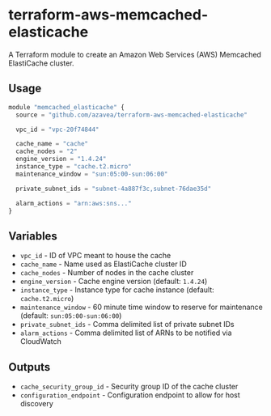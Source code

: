 # terraform-aws-memcached-elasticache

A Terraform module to create an Amazon Web Services (AWS) Memcached ElastiCache cluster.

## Usage

```javascript
module "memcached_elasticache" {
  source = "github.com/azavea/terraform-aws-memcached-elasticache"

  vpc_id = "vpc-20f74844"

  cache_name = "cache"
  cache_nodes = "2"
  engine_version = "1.4.24"
  instance_type = "cache.t2.micro"
  maintenance_window = "sun:05:00-sun:06:00"

  private_subnet_ids = "subnet-4a887f3c,subnet-76dae35d"

  alarm_actions = "arn:aws:sns..."
}
```

## Variables

- `vpc_id` - ID of VPC meant to house the cache
- `cache_name` - Name used as ElastiCache cluster ID
- `cache_nodes` - Number of nodes in the cache cluster
- `engine_version` - Cache engine version (default: `1.4.24`)
- `instance_type` - Instance type for cache instance (default: `cache.t2.micro`)
- `maintenance_window` - 60 minute time window to reserve for maintenance
  (default: `sun:05:00-sun:06:00`)
- `private_subnet_ids` - Comma delimited list of private subnet IDs
- `alarm_actions` - Comma delimited list of ARNs to be notified via CloudWatch

## Outputs

- `cache_security_group_id` - Security group ID of the cache cluster
- `configuration_endpoint` - Configuration endpoint to allow for host discovery
